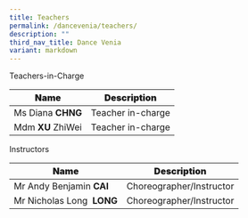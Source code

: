 ```yaml
---
title: Teachers
permalink: /dancevenia/teachers/
description: ""
third_nav_title: Dance Venia
variant: markdown
---
```

<p>Teachers-in-Charge</p>
<table class="tg">
<thead>
<tr>
<th class="tg-1wig"><span style="font-weight: bolder;"> Name</span></th>
<th class="tg-1wig"><span style="font-weight: bolder;"> Description</span></th>
</tr>
</thead>
<tbody>
<tr>
<td class="tg-cly1">Ms Diana <span style="font-weight: bolder;">CHNG</span></td>
<td class="tg-cly1">Teacher in-charge</td>
</tr>
<tr>
<td class="tg-cly1"> Mdm <span style="font-weight: bolder;">XU</span> ZhiWei </td>
<td class="tg-cly1">Teacher in-charge</td>
</tr>
</tbody>
</table>
<p>Instructors</p>
<table class="tg">
<thead>
<tr>
<th class="tg-1wig"><span style="font-weight: bolder;">Name</span></th>
<th class="tg-cly1"><span style="font-weight: bolder;">Description</span></th>
</tr>
</thead>
<tbody>
<tr>
<td class="tg-cly1">Mr Andy Benjamin <span style="font-weight: bolder;">CAI</span></td>
<td class="tg-cly1">Choreographer/Instructor</td>
</tr>
<tr>
<td class="tg-cly1">Mr Nicholas Long&nbsp;
 <span style="font-weight: bolder;">LONG</span> </td>
<td class="tg-cly1">Choreographer/Instructor</td>
</tr>
</tbody>
</table>
<p>&nbsp;</p>